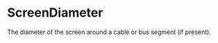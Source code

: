 ScreenDiameter
==============

The diameter of the screen around a cable or bus segment (if present).
